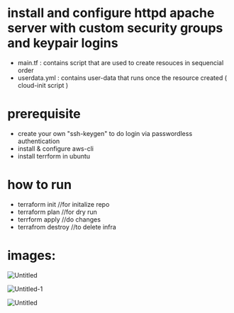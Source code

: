 # install and configure httpd apache server with custom security groups and keypair logins

- main.tf : contains script that are used to create resouces in sequencial order
- userdata.yml : contains user-data that runs once the resource created ( cloud-init script )

# prerequisite 
- create your own "ssh-keygen" to do login via passwordless authentication
- install & configure aws-cli
- install terrform in ubuntu
  
# how to run

- terraform init //for initalize repo
- terraform plan //for dry run
- terrform apply //do changes
- terrafrom destroy //to delete infra

# images:

![Untitled](https://github.com/epic-croswords/terraform-examples/assets/138249606/d64df6f1-cf9d-49b8-8b60-88735bc3073b)

![Untitled-1](https://github.com/epic-croswords/terraform-examples/assets/138249606/1a36c5a0-2914-4500-aaff-2aaa1ef29b1e)

![Untitled](https://github.com/epic-croswords/terraform-examples/assets/138249606/b04d520e-c058-48e6-9c9c-a4c1df7f7748)
